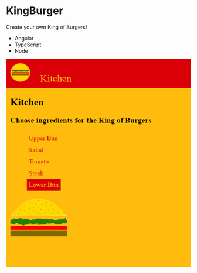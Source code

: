 # KingBurger

Create your own King of Burgers!

- Angular
- TypeScript
- Node

![Kitchen](https://github.com/villeverkkonen/kingburger/blob/master/documentation/images/kitchen.png)